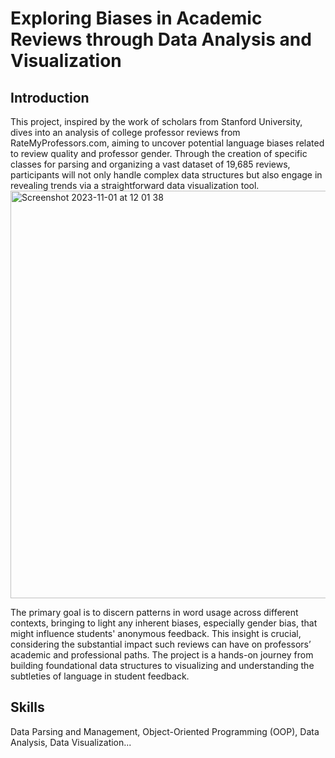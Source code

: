 # Exploring Biases in Academic Reviews through Data Analysis and Visualization
## Introduction
This project, inspired by the work of scholars from Stanford University, dives into an analysis of college professor reviews from RateMyProfessors.com, aiming to uncover potential language biases related to review quality and professor gender. Through the creation of specific classes for parsing and organizing a vast dataset of 19,685 reviews, participants will not only handle complex data structures but also engage in revealing trends via a straightforward data visualization tool.
<img width="652" alt="Screenshot 2023-11-01 at 12 01 38" src="https://github.com/HathawayQAQ/Exploring-Biases-in-Academic-Reviews-through-Data-Analysis-and-Visualization/assets/94154940/30ed4aaa-f9e4-4ae7-93d5-58a0df6fe1b7">

The primary goal is to discern patterns in word usage across different contexts, bringing to light any inherent biases, especially gender bias, that might influence students' anonymous feedback. This insight is crucial, considering the substantial impact such reviews can have on professors’ academic and professional paths. The project is a hands-on journey from building foundational data structures to visualizing and understanding the subtleties of language in student feedback.

## Skills
Data Parsing and Management, Object-Oriented Programming (OOP), Data Analysis, Data Visualization...
